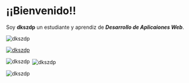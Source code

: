 # ¡¡Bienvenido!! 
Soy **dkszdp** un estudiante y aprendiz de ***Desarrollo de Aplicaiones Web***.


<p align="left"> <img src="https://komarev.com/ghpvc/?username=dkszdp&label=Visitas%20al%20perfil&color=4db2f3&style=flat" alt="dkszdp" /> </p>

<p align="left"> <a href="https://github.com/ryo-ma/github-profile-trophy"><img src="https://github-profile-trophy.vercel.app/?username=dkszdp" alt="dkszdp" /></a> </p>



<p><img align="left" src="https://github-readme-stats.vercel.app/api/top-langs?username=dkszdp&show_icons=true&theme=dark&title_color=4db2f3&text_color=ffffff&bg_color=0a0c10&locale=es&layout=compact" alt="dkszdp" /></p>

<p>&nbsp;<img align="center" src="https://github-readme-stats.vercel.app/api?username=dkszdp&show_icons=true&theme=dark&title_color=4db2f3&text_color=ffffff&bg_color=0a0c10&hide_border=true&locale=es" alt="dkszdp" /></p>

<p><img align="center" src="https://github-readme-streak-stats.herokuapp.com/?user=dkszdp&theme=dark" alt="dkszdp" /></p>
